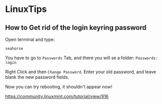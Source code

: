 # LinuxTips

## How to Get rid of the login keyring password

Open terminal and type:

```seahorse```

You have to go to ```Passwords``` Tab, and there you will se a folder: ```Passwords: login```  

Right Click and then ```Change Password```. Enter your old password, and leave blank the new password fields.

Now you can try rebooting, it shouldn't appear now!

https://community.linuxmint.com/tutorial/view/916
